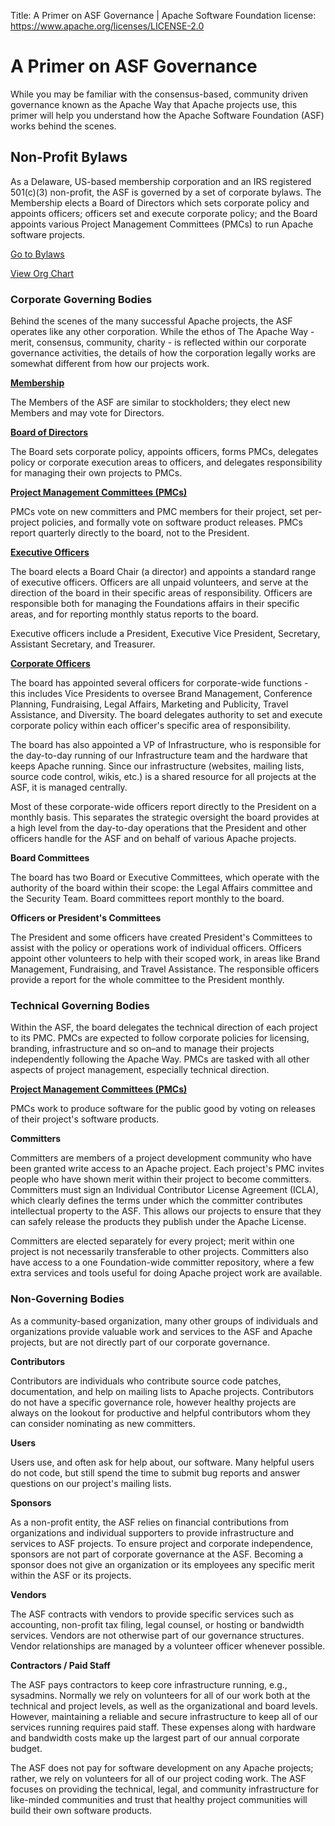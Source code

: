 Title: A Primer on ASF Governance | Apache Software Foundation
license: https://www.apache.org/licenses/LICENSE-2.0

# A Primer on ASF Governance
While you may be familiar with the consensus-based, community driven governance known as the Apache Way that Apache projects use, this primer will help you understand how the Apache Software Foundation (ASF) works behind the scenes.

## Non-Profit Bylaws 
As a Delaware, US-based membership corporation and an IRS registered 501(c)(3) non-profit, the ASF is governed by a set of corporate bylaws. The Membership elects a Board of Directors which sets corporate policy and appoints officers; officers set and execute corporate policy; and the Board appoints various Project Management Committees (PMCs) to run Apache software projects.

<p><a class="btn btn-default mx-10" href="https://apache.org/foundation/bylaws.html" role="button">Go to Bylaws</a> <p><a class="btn btn-default mx-10" href="https://www.apache.org/foundation/governance/orgchart" role="button">View Org Chart</a> 

### Corporate Governing Bodies 
Behind the scenes of the many successful Apache projects, the ASF operates like any other corporation. While the ethos of The Apache Way - merit, consensus, community, charity - is reflected within our corporate governance activities, the details of how the corporation legally works are somewhat different from how our projects work.

**[Membership](members.html)**

The Members of the ASF are similar to stockholders; they elect new Members and may vote for Directors. 

**[Board of Directors](board.html)**

The Board sets corporate policy, appoints officers, forms PMCs, delegates policy or corporate execution areas to officers, and delegates responsibility for managing their own projects to PMCs. 

**[Project Management Committees (PMCs)](pmcs.html)**

PMCs vote on new committers and PMC members for their project, set per-project policies, and formally vote on software product releases. PMCs report quarterly directly to the board, not to the President.

**[Executive Officers](https://apache.org/foundation/leadership)**

The board elects a Board Chair (a director) and appoints a standard range of executive officers. Officers are all unpaid volunteers, and serve at the direction of the board in their specific areas of responsibility. Officers are responsible both for managing the Foundations affairs in their specific areas, and for reporting monthly status reports to the board.

Executive officers include a President, Executive Vice President, Secretary, Assistant Secretary, and Treasurer.

**[Corporate Officers](https://apache.org/foundation/leadership)**

The board has appointed several officers for corporate-wide functions - this includes Vice Presidents to oversee Brand Management, Conference Planning, Fundraising, Legal Affairs, Marketing and Publicity, Travel Assistance, and Diversity. The board delegates authority to set and execute corporate policy within each officer's specific area of responsibility.

The board has also appointed a VP of Infrastructure, who is responsible for the day-to-day running of our Infrastructure team and the hardware that keeps Apache running. Since our infrastructure (websites, mailing lists, source code control, wikis, etc.) is a shared resource for all projects at the ASF, it is managed centrally.

Most of these corporate-wide officers report directly to the President on a monthly basis. This separates the strategic oversight the board provides at a high level from the day-to-day operations that the President and other officers handle for the ASF and on behalf of various Apache projects.

**Board Committees**

The board has two Board or Executive Committees, which operate with the authority of the board within their scope: the Legal Affairs committee and the Security Team. Board committees report monthly to the board.

**Officers or President's Committees**

The President and some officers have created President's Committees to assist with the policy or operations work of individual officers. Officers appoint other volunteers to help with their scoped work, in areas like Brand Management, Fundraising, and Travel Assistance. The responsible officers provide a report for the whole committee to the President monthly.

### Technical Governing Bodies
Within the ASF, the board delegates the technical direction of each project to its PMC. PMCs are expected to follow corporate policies for licensing, branding, infrastructure and so on–and to manage their projects independently following the Apache Way. PMCs are tasked with all other aspects of project management, especially technical direction.

**[Project Management Committees (PMCs)](pmcs.html)**

PMCs work to produce software for the public good by voting on releases of their project's software products. 

**Committers**

Committers are members of a project development community who have been granted write access to an Apache project. Each project's PMC invites people who have shown merit within their project to become committers. Committers must sign an Individual Contributor License Agreement (ICLA), which clearly defines the terms under which the committer contributes intellectual property to the ASF. This allows our projects to ensure that they can safely release the products they publish under the Apache License.

Committers are elected separately for every project; merit within one project is not necessarily transferable to other projects. Committers also have access to a one Foundation-wide committer repository, where a few extra services and tools useful for doing Apache project work are available. 

### Non-Governing Bodies 
As a community-based organization, many other groups of individuals and organizations provide valuable work and services to the ASF and Apache projects, but are not directly part of our corporate governance.

**Contributors**

Contributors are individuals who contribute source code patches, documentation, and help on mailing lists to Apache projects. Contributors do not have a specific governance role, however healthy projects are always on the lookout for productive and helpful contributors whom they can consider nominating as new committers.

**Users**
  
Users use, and often ask for help about, our software. Many helpful users do not code, but still spend the time to submit bug reports and answer questions on our project's mailing lists.

**Sponsors**
  
As a non-profit entity, the ASF relies on financial contributions from organizations and individual supporters to provide infrastructure and services to ASF projects. To ensure project and corporate independence, sponsors are not part of corporate governance at the ASF. Becoming a sponsor does not give an organization or its employees any specific merit within the ASF or its projects.

**Vendors**
  
The ASF contracts with vendors to provide specific services such as accounting, non-profit tax filing, legal counsel, or hosting or bandwidth services. Vendors are not otherwise part of our governance structures. Vendor relationships are managed by a volunteer officer whenever possible.

**Contractors / Paid Staff**
  
The ASF pays  contractors to keep core infrastructure running, e.g., sysadmins. Normally we rely on volunteers for all of our work both at the technical and project levels, as well as the organizational and board levels. However, maintaining a reliable and secure infrastructure to keep all of our services running requires paid staff. These expenses along with hardware and bandwidth costs make up the largest part of our annual corporate budget. 

The ASF does not pay for software development on any Apache projects; rather, we rely on volunteers for all of our project coding work. The ASF focuses on providing the technical, legal, and community infrastructure for like-minded communities and trust that healthy project communities will build their own software products.

